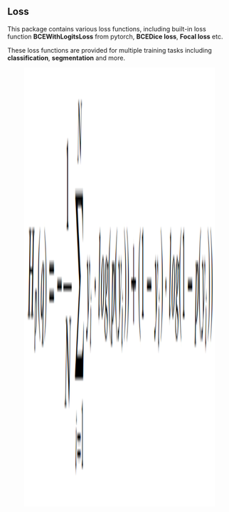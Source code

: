 ## Loss

This package contains various loss functions, including built-in loss function **BCEWithLogitsLoss** from pytorch, **BCEDice loss**, **Focal loss** etc.

These loss functions are provided for multiple training tasks including **classification**, **segmentation** and more.

<p align="center">
  <img  height='985.5' width='429' src="https://github.com/louis-she/featurize-package/blob/master/ftpkg/losses/bceloss.png">
</p>

